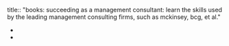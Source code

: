 title:: "books: succeeding as a management consultant: learn the skills used by the leading management consulting firms, such as mckinsey, bcg, et al."

-
-